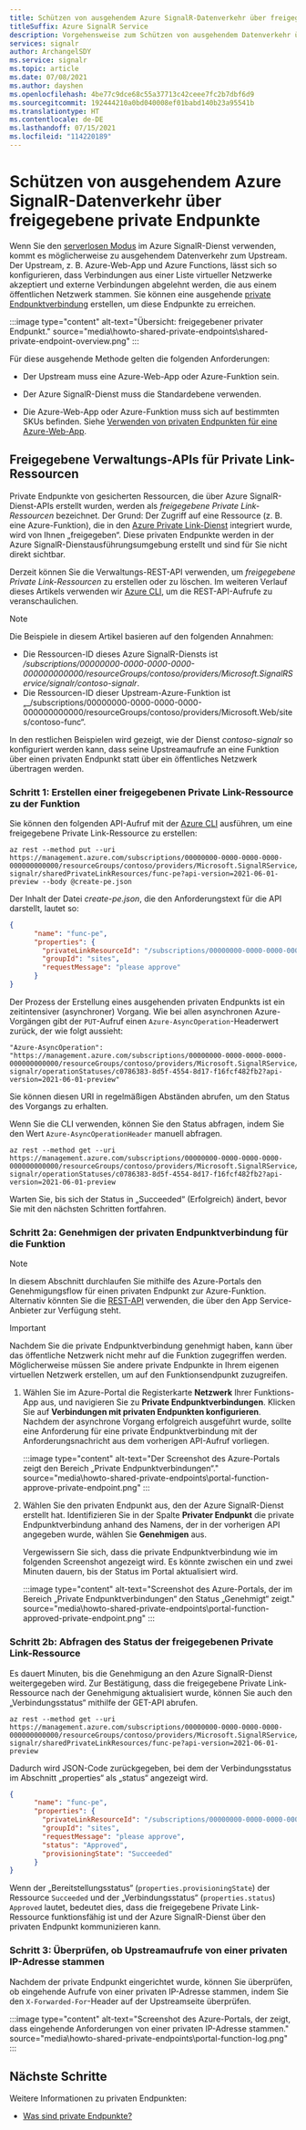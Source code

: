 ```yaml
---
title: Schützen von ausgehendem Azure SignalR-Datenverkehr über freigegebene private Endpunkte
titleSuffix: Azure SignalR Service
description: Vorgehensweise zum Schützen von ausgehendem Datenverkehr über freigegebene private Endpunkte, um zu vermeiden, dass Datenverkehr an ein öffentliches Netzwerk geht
services: signalr
author: ArchangelSDY
ms.service: signalr
ms.topic: article
ms.date: 07/08/2021
ms.author: dayshen
ms.openlocfilehash: 4be77c9dce68c55a37713c42ceee7fc2b7dbf6d9
ms.sourcegitcommit: 192444210a0bd040008ef01babd140b23a95541b
ms.translationtype: HT
ms.contentlocale: de-DE
ms.lasthandoff: 07/15/2021
ms.locfileid: "114220189"
---
```

# <a name="secure-azure-signalr-outbound-traffic-through-shared-private-endpoints"></a>Schützen von ausgehendem Azure SignalR-Datenverkehr über freigegebene private Endpunkte

Wenn Sie den [serverlosen Modus](concept-service-mode.md#serverless-mode) im Azure SignalR-Dienst verwenden, kommt es möglicherweise zu ausgehendem Datenverkehr zum Upstream. Der Upstream, z. B. Azure-Web-App und Azure Functions, lässt sich so konfigurieren, dass Verbindungen aus einer Liste virtueller Netzwerke akzeptiert und externe Verbindungen abgelehnt werden, die aus einem öffentlichen Netzwerk stammen. Sie können eine ausgehende [private Endpunktverbindung](../private-link/private-endpoint-overview.md) erstellen, um diese Endpunkte zu erreichen.

   :::image type="content" alt-text="Übersicht: freigegebener privater Endpunkt." source="media\howto-shared-private-endpoints\shared-private-endpoint-overview.png" :::

Für diese ausgehende Methode gelten die folgenden Anforderungen:

+ Der Upstream muss eine Azure-Web-App oder Azure-Funktion sein.

+ Der Azure SignalR-Dienst muss die Standardebene verwenden.

+ Die Azure-Web-App oder Azure-Funktion muss sich auf bestimmten SKUs befinden. Siehe [Verwenden von privaten Endpunkten für eine Azure-Web-App](../app-service/networking/private-endpoint.md).

## <a name="shared-private-link-resources-management-apis"></a>Freigegebene Verwaltungs-APIs für Private Link-Ressourcen

Private Endpunkte von gesicherten Ressourcen, die über Azure SignalR-Dienst-APIs erstellt wurden, werden als *freigegebene Private Link-Ressourcen* bezeichnet. Der Grund: Der Zugriff auf eine Ressource (z. B. eine Azure-Funktion), die in den [Azure Private Link-Dienst](https://azure.microsoft.com/services/private-link/) integriert wurde, wird von Ihnen „freigegeben“. Diese privaten Endpunkte werden in der Azure SignalR-Dienstausführungsumgebung erstellt und sind für Sie nicht direkt sichtbar.

Derzeit können Sie die Verwaltungs-REST-API verwenden, um *freigegebene Private Link-Ressourcen* zu erstellen oder zu löschen. Im weiteren Verlauf dieses Artikels verwenden wir [Azure CLI](/cli/azure/), um die REST-API-Aufrufe zu veranschaulichen.

> [!NOTE]
> Die Beispiele in diesem Artikel basieren auf den folgenden Annahmen:
> * Die Ressourcen-ID dieses Azure SignalR-Diensts ist _/subscriptions/00000000-0000-0000-0000-000000000000/resourceGroups/contoso/providers/Microsoft.SignalRService/signalr/contoso-signalr_.
> * Die Ressourcen-ID dieser Upstream-Azure-Funktion ist „_/subscriptions/00000000-0000-0000-0000-000000000000/resourceGroups/contoso/providers/Microsoft.Web/sites/contoso-func“.

In den restlichen Beispielen wird gezeigt, wie der Dienst _contoso-signalr_ so konfiguriert werden kann, dass seine Upstreamaufrufe an eine Funktion über einen privaten Endpunkt statt über ein öffentliches Netzwerk übertragen werden.

### <a name="step-1-create-a-shared-private-link-resource-to-the-function"></a>Schritt 1: Erstellen einer freigegebenen Private Link-Ressource zu der Funktion

Sie können den folgenden API-Aufruf mit der [Azure CLI](/cli/azure/) ausführen, um eine freigegebene Private Link-Ressource zu erstellen:

```dotnetcli
az rest --method put --uri https://management.azure.com/subscriptions/00000000-0000-0000-0000-000000000000/resourceGroups/contoso/providers/Microsoft.SignalRService/signalr/contoso-signalr/sharedPrivateLinkResources/func-pe?api-version=2021-06-01-preview --body @create-pe.json
```

Der Inhalt der Datei *create-pe.json*, die den Anforderungstext für die API darstellt, lautet so:

```json
{
      "name": "func-pe",
      "properties": {
        "privateLinkResourceId": "/subscriptions/00000000-0000-0000-0000-000000000000/resourceGroups/contoso/providers/Microsoft.Web/sites/contoso-func",
        "groupId": "sites",
        "requestMessage": "please approve"
      }
}
```

Der Prozess der Erstellung eines ausgehenden privaten Endpunkts ist ein zeitintensiver (asynchroner) Vorgang. Wie bei allen asynchronen Azure-Vorgängen gibt der `PUT`-Aufruf einen `Azure-AsyncOperation`-Headerwert zurück, der wie folgt aussieht:

```plaintext
"Azure-AsyncOperation": "https://management.azure.com/subscriptions/00000000-0000-0000-0000-000000000000/resourceGroups/contoso/providers/Microsoft.SignalRService/signalr/contoso-signalr/operationStatuses/c0786383-8d5f-4554-8d17-f16fcf482fb2?api-version=2021-06-01-preview"
```

Sie können diesen URI in regelmäßigen Abständen abrufen, um den Status des Vorgangs zu erhalten.

Wenn Sie die CLI verwenden, können Sie den Status abfragen, indem Sie den Wert `Azure-AsyncOperationHeader` manuell abfragen.

```donetcli
az rest --method get --uri https://management.azure.com/subscriptions/00000000-0000-0000-0000-000000000000/resourceGroups/contoso/providers/Microsoft.SignalRService/signalr/contoso-signalr/operationStatuses/c0786383-8d5f-4554-8d17-f16fcf482fb2?api-version=2021-06-01-preview
```

Warten Sie, bis sich der Status in „Succeeded“ (Erfolgreich) ändert, bevor Sie mit den nächsten Schritten fortfahren.

### <a name="step-2a-approve-the-private-endpoint-connection-for-the-function"></a>Schritt 2a: Genehmigen der privaten Endpunktverbindung für die Funktion

> [!NOTE]
> In diesem Abschnitt durchlaufen Sie mithilfe des Azure-Portals den Genehmigungsflow für einen privaten Endpunkt zur Azure-Funktion. Alternativ könnten Sie die [REST-API](/rest/api/appservice/web-apps/approve-or-reject-private-endpoint-connection) verwenden, die über den App Service-Anbieter zur Verfügung steht.

> [!IMPORTANT]
> Nachdem Sie die private Endpunktverbindung genehmigt haben, kann über das öffentliche Netzwerk nicht mehr auf die Funktion zugegriffen werden. Möglicherweise müssen Sie andere private Endpunkte in Ihrem eigenen virtuellen Netzwerk erstellen, um auf den Funktionsendpunkt zuzugreifen.

1. Wählen Sie im Azure-Portal die Registerkarte **Netzwerk** Ihrer Funktions-App aus, und navigieren Sie zu **Private Endpunktverbindungen**. Klicken Sie auf **Verbindungen mit privaten Endpunkten konfigurieren**. Nachdem der asynchrone Vorgang erfolgreich ausgeführt wurde, sollte eine Anforderung für eine private Endpunktverbindung mit der Anforderungsnachricht aus dem vorherigen API-Aufruf vorliegen.

   :::image type="content" alt-text="Der Screenshot des Azure-Portals zeigt den Bereich „Private Endpunktverbindungen“." source="media\howto-shared-private-endpoints\portal-function-approve-private-endpoint.png" :::

1. Wählen Sie den privaten Endpunkt aus, den der Azure SignalR-Dienst erstellt hat. Identifizieren Sie in der Spalte **Privater Endpunkt** die private Endpunktverbindung anhand des Namens, der in der vorherigen API angegeben wurde, wählen Sie **Genehmigen** aus.

   Vergewissern Sie sich, dass die private Endpunktverbindung wie im folgenden Screenshot angezeigt wird. Es könnte zwischen ein und zwei Minuten dauern, bis der Status im Portal aktualisiert wird.

   :::image type="content" alt-text="Screenshot des Azure-Portals, der im Bereich „Private Endpunktverbindungen“ den Status „Genehmigt“ zeigt." source="media\howto-shared-private-endpoints\portal-function-approved-private-endpoint.png" :::

### <a name="step-2b-query-the-status-of-the-shared-private-link-resource"></a>Schritt 2b: Abfragen des Status der freigegebenen Private Link-Ressource

Es dauert Minuten, bis die Genehmigung an den Azure SignalR-Dienst weitergegeben wird. Zur Bestätigung, dass die freigegebene Private Link-Ressource nach der Genehmigung aktualisiert wurde, können Sie auch den „Verbindungsstatus“ mithilfe der GET-API abrufen.

```dotnetcli
az rest --method get --uri https://management.azure.com/subscriptions/00000000-0000-0000-0000-000000000000/resourceGroups/contoso/providers/Microsoft.SignalRService/signalr/contoso-signalr/sharedPrivateLinkResources/func-pe?api-version=2021-06-01-preview
```

Dadurch wird JSON-Code zurückgegeben, bei dem der Verbindungsstatus im Abschnitt „properties“ als „status“ angezeigt wird.

```json
{
      "name": "func-pe",
      "properties": {
        "privateLinkResourceId": "/subscriptions/00000000-0000-0000-0000-000000000000/resourceGroups/contoso/providers/Microsoft.Web/sites/contoso-func",
        "groupId": "sites",
        "requestMessage": "please approve",
        "status": "Approved",
        "provisioningState": "Succeeded"
      }
}

```

Wenn der „Bereitstellungsstatus“ (`properties.provisioningState`) der Ressource `Succeeded` und der „Verbindungsstatus“ (`properties.status`) `Approved` lautet, bedeutet dies, dass die freigegebene Private Link-Ressource funktionsfähig ist und der Azure SignalR-Dienst über den privaten Endpunkt kommunizieren kann.

### <a name="step-3-verify-upstream-calls-are-from-a-private-ip"></a>Schritt 3: Überprüfen, ob Upstreamaufrufe von einer privaten IP-Adresse stammen

Nachdem der private Endpunkt eingerichtet wurde, können Sie überprüfen, ob eingehende Aufrufe von einer privaten IP-Adresse stammen, indem Sie den `X-Forwarded-For`-Header auf der Upstreamseite überprüfen.

:::image type="content" alt-text="Screenshot des Azure-Portals, der zeigt, dass eingehende Anforderungen von einer privaten IP-Adresse stammen." source="media\howto-shared-private-endpoints\portal-function-log.png" :::

## <a name="next-steps"></a>Nächste Schritte

Weitere Informationen zu privaten Endpunkten:

+ [Was sind private Endpunkte?](../private-link/private-endpoint-overview.md)